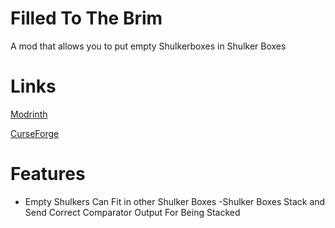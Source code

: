 # Filled To The Brim

A mod that allows you to put empty Shulkerboxes in Shulker Boxes

# Links
[Modrinth](https://modrinth.com/mod/filledtothebrim)

[CurseForge](https://www.curseforge.com/minecraft/mc-mods/filled-to-the-brim)


# Features

- Empty Shulkers Can Fit in other Shulker Boxes
-Shulker Boxes Stack and Send Correct Comparator Output For Being Stacked


